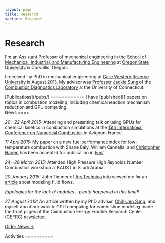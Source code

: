 ```yaml
---
layout: page
title: Research
section: Research
---
```


Research
========
I'm an Assistant Professor of mechanical engineering in the [School of Mechanical, Industrial, and Manufacturing Engineering][mime]
at [Oregon State University][osu] in Corvallis, Oregon.  

I received my PhD in mechanical engineering at [Case Western Reserve University][case] in August 2013. My advisor was [Professor Jackie Sung][sung] of the [Combustion Diagnostics Laboratory][cdl] at the University of Connecticut.  

<div class="section">
[Publications](/pubs/)
============
I have [published][] papers on topics in combustion modeling, including chemical reaction mechanism reduction and GPU computing.
</div>

<div class="section">
News
====

_20--22 April 2015:_ Attending and presenting talk on using GPUs for chemical kinetics in combustion simulations at the [15th International Conference on Numerical Combustion](http://www.nc15.ecp.fr/) in Avignon, France.

_11 April 2015:_ My [paper](http://dx.doi.org/10.1016/j.fuel.2015.04.010) on a new fuel performance index for low-temperature combustion with Shane Daly, William Cannella, and [Christopher Hagen](http://mime.oregonstate.edu/people/hagen) has been accepted for publication in [*Fuel*](http://www.sciencedirect.com/science/journal/00162361).

_24--26 March 2015:_ Attended High Pressure High Reynolds Number Combustion workshop at KAUST in Saudi Arabia.

_20 January 2015:_ John Timmer of [Ars Technica][ars] interviewed me for an [article](http://arstechnica.com/science/2015/01/the-future-of-control-putting-virtual-wind-turbines-inside-real-ones/) about modeling fluid flows.

_(apologies for the lack of updates... plenty happened in this time!)_

_27 August 2013:_ An article written by my PhD advisor, [Chih-Jen Sung][sung], and myself about our work in GPU computing for combustion modeling made the front pages of the Combustion Energy Frontier Research Center (CEFRC) [newsletter](http://www.princeton.edu/cefrc/Newsletters/CEFRCnewsVol4Issue1.pdf).


[Older News →](/research/news/)

</div>

<div class="section">
Activities
==========

</div>

[research]: /research/
[published]: /pubs/
[personal]: /
[code]: /code/

[mime]: http://mime.oregonstate.edu/
[osu]: http://oregonstate.edu/
[case]: http://case.edu/
[sung]: http://www.engr.uconn.edu/me/cms/people/87-chihsung
[cdl]: http://combdiaglab.engr.uconn.edu/
[kylears]: http://arstechnica.com/author/kyle-niemeyer/
[ars]: http://arstechnica.com/
